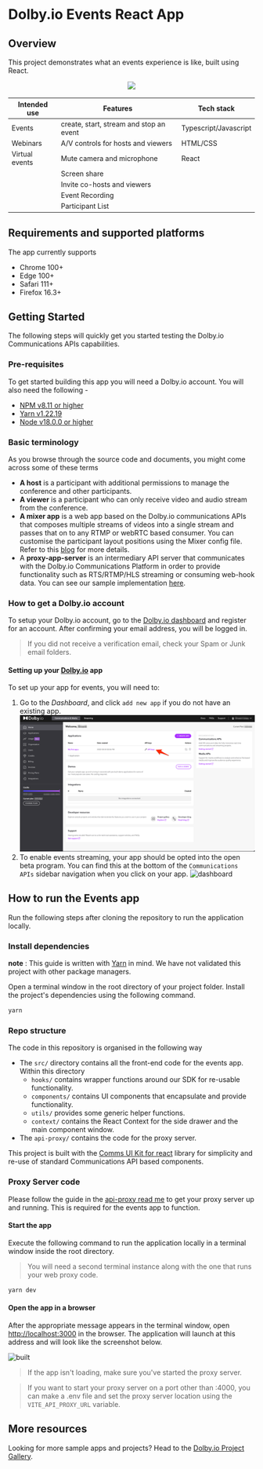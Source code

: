 # Dolby.io Events React App

## Overview

This project demonstrates what an events experience is like, built using React.

<p align="center">
    <img src="./documentation/banner.jpg" width="175px" />
</p>

| Intended use   | Features                                | Tech stack            |
| -------------- | --------------------------------------- | --------------------- |
| Events         | create, start, stream and stop an event | Typescript/Javascript |
| Webinars       | A/V controls for hosts and viewers      | HTML/CSS              |
| Virtual events | Mute camera and microphone              | React                 |
|                | Screen share                            |                       |
|                | Invite co-hosts and viewers             |                       |
|                | Event Recording                         |                       |
|                | Participant List                        |                       |

## Requirements and supported platforms

The app currently supports

- Chrome 100+
- Edge 100+
- Safari 111+
- Firefox 16.3+

## Getting Started

The following steps will quickly get you started testing the Dolby.io Communications APIs capabilities.

### Pre-requisites

To get started building this app you will need a Dolby.io account. You will also need the following -

- [NPM v8.11 or higher](https://docs.npmjs.com/downloading-and-installing-node-js-and-npm)
- [Yarn v1.22.19](https://classic.yarnpkg.com/lang/en/docs/install/#mac-stable)
- [Node v18.0.0 or higher](https://nodejs.org/en/download)

### Basic terminology

As you browse through the source code and documents, you might come across some of these terms

- **A host** is a participant with additional permissions to manage the conference and other participants.
- **A viewer** is a participant who can only receive video and audio stream from the conference.
- **A mixer app** is a web app based on the Dolby.io communications APIs that composes multiple streams of videos into a single stream and passes that on to any RTMP or webRTC based consumer. You can customise the participant layout positions using the Mixer config file. Refer to this [blog](https://dolby.io/blog/creating-a-custom-mixer-layout-for-streaming-a-conference/) for more details.
- A **proxy-app-server** is an intermediary API server that communicates with the Dolby.io Communications Platform in order to provide functionality such as RTS/RTMP/HLS streaming or consuming web-hook data. You can see our sample implementation [here](./api-proxy).

### How to get a Dolby.io account

To setup your Dolby.io account, go to the [Dolby.io dashboard](https://dolby.io) and register for an account. After confirming your email address, you will be logged in.

> If you did not receive a verification email, check your Spam or Junk email folders.

#### Setting up your [Dolby.io](https://dashboard.dolby.io) app

To set up your app for events, you will need to:

1. Go to the _Dashboard_, and click `add new app` if you do not have an existing app. ![dashboard](./documentation/dashboard-events.png)
2. To enable events streaming, your app should be opted into the open beta program. You can find this at the bottom of the `Communications APIs` sidebar navigation when you click on your app. ![dashboard](./documentation/open-beta.png)

## How to run the Events app

Run the following steps after cloning the repository to run the application locally.

### Install dependencies

**note** : This guide is written with [Yarn](https://yarnpkg.com/) in mind. We have not validated this project with other package managers.

Open a terminal window in the root directory of your project folder. Install the project's dependencies using the following command.

```bash
yarn
```

### Repo structure

The code in this repository is organised in the following way

- The `src/` directory contains all the front-end code for the events app. Within this directory
  - `hooks/` contains wrapper functions around our SDK for re-usable functionality.
  - `components/` contains UI components that encapsulate and provide functionality.
  - `utils/` provides some generic helper functions.
  - `context/` contains the React Context for the side drawer and the main component window.
- The `api-proxy/` contains the code for the proxy server.

This project is built with the [Comms UI Kit for react](https://github.com/dolbyio/comms-uikit-react) library for simplicity and re-use of standard Communications API based components.

### Proxy Server code

Please follow the guide in the [api-proxy read me](./api-proxy/README.md) to get your proxy server up and running. This is required for the events app to function.

#### Start the app

Execute the following command to run the application locally in a terminal window inside the root directory.

> You will need a second terminal instance along with the one that runs your web proxy code.

```bash
yarn dev
```

#### Open the app in a browser

After the appropriate message appears in the terminal window, open <http://localhost:3000> in the browser. The application will launch at this address and will look like the screenshot below.

![built](.documentation/Events-built.png)

> If the app isn't loading, make sure you've started the proxy server.

> If you want to start your proxy server on a port other than :4000, you can make a .env file and set the proxy server location using the `VITE_API_PROXY_URL` variable.

## More resources

Looking for more sample apps and projects? Head to the [Dolby.io Project Gallery](https://docs.dolby.io/communications-apis/page/gallery).
